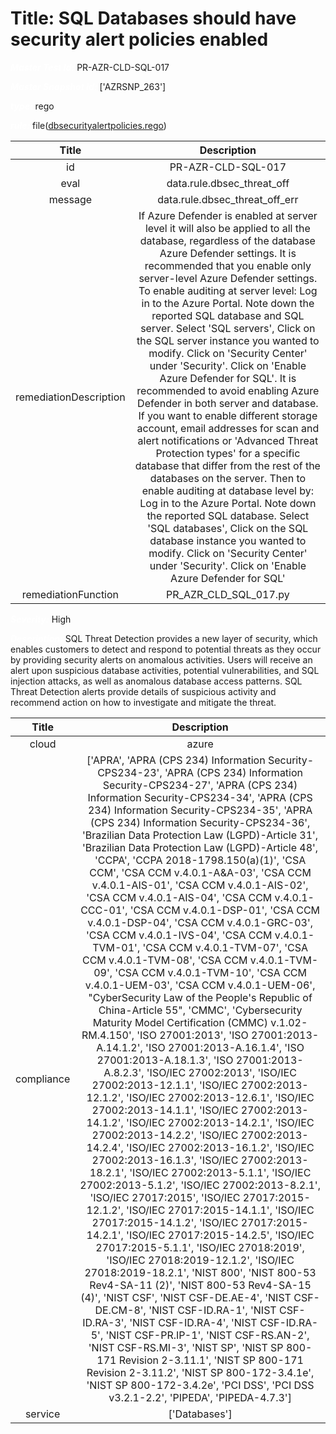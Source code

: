 



# Title: SQL Databases should have security alert policies enabled


***<font color="white">Master Test Id:</font>*** PR-AZR-CLD-SQL-017

***<font color="white">Master Snapshot Id:</font>*** ['AZRSNP_263']

***<font color="white">type:</font>*** rego

***<font color="white">rule:</font>*** file([dbsecurityalertpolicies.rego])  
  
  
  
  

|Title|Description|
| :---: | :---: |
|id|PR-AZR-CLD-SQL-017|
|eval|data.rule.dbsec_threat_off|
|message|data.rule.dbsec_threat_off_err|
|remediationDescription|If Azure Defender is enabled at server level it will also be applied to all the database, regardless of the database Azure Defender settings. It is recommended that you enable only server-level Azure Defender settings. To enable auditing at server level: Log in to the Azure Portal. Note down the reported SQL database and SQL server. Select 'SQL servers', Click on the SQL server instance you wanted to modify. Click on 'Security Center' under 'Security'. Click on 'Enable Azure Defender for SQL'. It is recommended to avoid enabling Azure Defender in both server and database. If you want to enable different storage account, email addresses for scan and alert notifications or 'Advanced Threat Protection types' for a specific database that differ from the rest of the databases on the server. Then to enable auditing at database level by: Log in to the Azure Portal. Note down the reported SQL database. Select 'SQL databases', Click on the SQL database instance you wanted to modify. Click on 'Security Center' under 'Security'. Click on 'Enable Azure Defender for SQL'|
|remediationFunction|PR_AZR_CLD_SQL_017.py|


***<font color="white">Severity:</font>*** High

***<font color="white">Description:</font>*** SQL Threat Detection provides a new layer of security, which enables customers to detect and respond to potential threats as they occur by providing security alerts on anomalous activities. Users will receive an alert upon suspicious database activities, potential vulnerabilities, and SQL injection attacks, as well as anomalous database access patterns. SQL Threat Detection alerts provide details of suspicious activity and recommend action on how to investigate and mitigate the threat.  
  
  

|Title|Description|
| :---: | :---: |
|cloud|azure|
|compliance|['APRA', 'APRA (CPS 234) Information Security-CPS234-23', 'APRA (CPS 234) Information Security-CPS234-27', 'APRA (CPS 234) Information Security-CPS234-34', 'APRA (CPS 234) Information Security-CPS234-35', 'APRA (CPS 234) Information Security-CPS234-36', 'Brazilian Data Protection Law (LGPD)-Article 31', 'Brazilian Data Protection Law (LGPD)-Article 48', 'CCPA', 'CCPA 2018-1798.150(a)(1)', 'CSA CCM', 'CSA CCM v.4.0.1-A&A-03', 'CSA CCM v.4.0.1-AIS-01', 'CSA CCM v.4.0.1-AIS-02', 'CSA CCM v.4.0.1-AIS-04', 'CSA CCM v.4.0.1-CCC-01', 'CSA CCM v.4.0.1-DSP-01', 'CSA CCM v.4.0.1-DSP-04', 'CSA CCM v.4.0.1-GRC-03', 'CSA CCM v.4.0.1-IVS-04', 'CSA CCM v.4.0.1-TVM-01', 'CSA CCM v.4.0.1-TVM-07', 'CSA CCM v.4.0.1-TVM-08', 'CSA CCM v.4.0.1-TVM-09', 'CSA CCM v.4.0.1-TVM-10', 'CSA CCM v.4.0.1-UEM-03', 'CSA CCM v.4.0.1-UEM-06', "CyberSecurity Law of the People's Republic of China-Article 55", 'CMMC', 'Cybersecurity Maturity Model Certification (CMMC) v.1.02-RM.4.150', 'ISO 27001:2013', 'ISO 27001:2013-A.14.1.2', 'ISO 27001:2013-A.16.1.4', 'ISO 27001:2013-A.18.1.3', 'ISO 27001:2013-A.8.2.3', 'ISO/IEC 27002:2013', 'ISO/IEC 27002:2013-12.1.1', 'ISO/IEC 27002:2013-12.1.2', 'ISO/IEC 27002:2013-12.6.1', 'ISO/IEC 27002:2013-14.1.1', 'ISO/IEC 27002:2013-14.1.2', 'ISO/IEC 27002:2013-14.2.1', 'ISO/IEC 27002:2013-14.2.2', 'ISO/IEC 27002:2013-14.2.4', 'ISO/IEC 27002:2013-16.1.2', 'ISO/IEC 27002:2013-16.1.3', 'ISO/IEC 27002:2013-18.2.1', 'ISO/IEC 27002:2013-5.1.1', 'ISO/IEC 27002:2013-5.1.2', 'ISO/IEC 27002:2013-8.2.1', 'ISO/IEC 27017:2015', 'ISO/IEC 27017:2015-12.1.2', 'ISO/IEC 27017:2015-14.1.1', 'ISO/IEC 27017:2015-14.1.2', 'ISO/IEC 27017:2015-14.2.1', 'ISO/IEC 27017:2015-14.2.5', 'ISO/IEC 27017:2015-5.1.1', 'ISO/IEC 27018:2019', 'ISO/IEC 27018:2019-12.1.2', 'ISO/IEC 27018:2019-18.2.1', 'NIST 800', 'NIST 800-53 Rev4-SA-11 (2)', 'NIST 800-53 Rev4-SA-15 (4)', 'NIST CSF', 'NIST CSF-DE.AE-4', 'NIST CSF-DE.CM-8', 'NIST CSF-ID.RA-1', 'NIST CSF-ID.RA-3', 'NIST CSF-ID.RA-4', 'NIST CSF-ID.RA-5', 'NIST CSF-PR.IP-1', 'NIST CSF-RS.AN-2', 'NIST CSF-RS.MI-3', 'NIST SP', 'NIST SP 800-171 Revision 2-3.11.1', 'NIST SP 800-171 Revision 2-3.11.2', 'NIST SP 800-172-3.4.1e', 'NIST SP 800-172-3.4.2e', 'PCI DSS', 'PCI DSS v3.2.1-2.2', 'PIPEDA', 'PIPEDA-4.7.3']|
|service|['Databases']|



[dbsecurityalertpolicies.rego]: https://github.com/prancer-io/prancer-compliance-test/tree/master/azure/cloud/dbsecurityalertpolicies.rego
